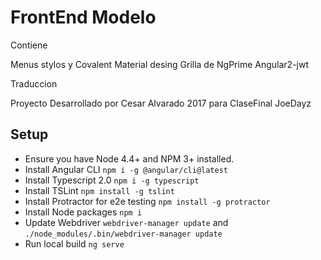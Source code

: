 # FrontEnd Modelo

Contiene 

Menus stylos y Covalent
Material desing
Grilla de NgPrime
Angular2-jwt

Traduccion


Proyecto Desarrollado por Cesar Alvarado 2017 para ClaseFinal JoeDayz

## Setup

* Ensure you have Node 4.4+ and NPM 3+ installed.
* Install Angular CLI `npm i -g @angular/cli@latest`
* Install Typescript 2.0 `npm i -g typescript`
* Install TSLint `npm install -g tslint`
* Install Protractor for e2e testing `npm install -g protractor`
* Install Node packages `npm i`
* Update Webdriver `webdriver-manager update` and `./node_modules/.bin/webdriver-manager update`
* Run local build `ng serve`
